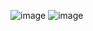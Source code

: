 ![image](https://github.com/bensubegenilmis/bayrak/assets/56439963/a565d385-97b4-489a-ab39-44e9ff982061)
![image](https://github.com/bensubegenilmis/bayrak/assets/56439963/e85335a6-c811-463b-8238-5cbabc173f5a)


